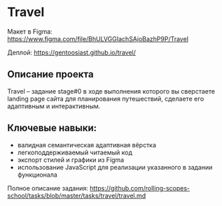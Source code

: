 # Travel

Макет в Figma: <https://www.figma.com/file/BhULVGGIachSAjoBazhP9P/Travel>

Деплой: <https://gentoosiast.github.io/travel/>

## Описание проекта

Travel – задание stage#0 в ходе выполнения которого вы сверстаете landing page сайта для планирования путешествий, сделаете его адаптивным и интерактивным.

## Ключевые навыки:

- валидная семантическая адаптивная вёрстка
- легкоподдерживаемый читаемый код
- экспорт стилей и графики из Figma
- использование JavaScript для реализации указанного в задании функционала

Полное описание задания: <https://github.com/rolling-scopes-school/tasks/blob/master/tasks/travel/travel.md>
